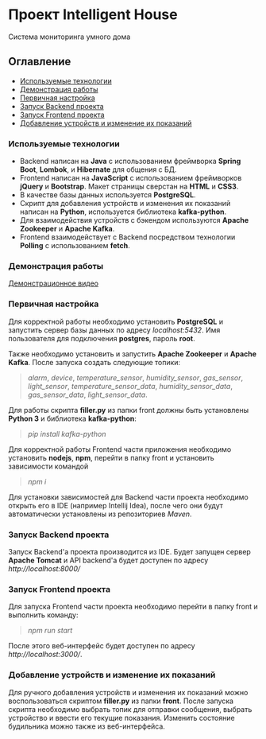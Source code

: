 # Проект Intelligent HouseСистема мониторинга умного дома## Оглавление- [Используемые технологии](#используемые-технологии)- [Демонстрация работы](#демонстрация-работы)- [Первичная настройка](#первичная-настройка)- [Запуск Backend проекта](#запуск-backend-проекта)- [Запуск Frontend проекта](#запуск-frontend-проекта)- [Добавление устройств  и изменение их показаний](#добавление-устройств-и-изменение-их-показаний)### Используемые технологии- Backend написан на **Java** с использованием фреймворка **Spring Boot**, **Lombok**, и **Hibernate** для общения с БД. - Frontend написан на **JavaScript** с использованием фреймворков **jQuery** и **Bootstrap**. Макет страницы сверстан на **HTML** и **CSS3**.- В качестве базы данных используется **PostgreSQL**.- Скрипт для добавления устройств и изменения их показаний написан на **Python**, используется библиотека **kafka-python**.- Для взаимодействия устройств с бэкендом используются **Apache Zookeeper** и **Apache Kafka**.- Frontend взаимодействует с Backend посредством технологии **Polling** с использованием **fetch**.### Демонстрация работы[Демонстрационное видео](https://cloud.mail.ru/public/5DzU/f2PZeGrw1)### Первичная настройкаДля корректной работы необходимо установить **PostgreSQL** и запустить сервер базы данных по адресу *localhost:5432*. Имя пользователя для подключения **postgres**, пароль **root**.Также необходимо установить и запустить **Apache Zookeeper** и **Apache Kafka**. После запуска создать следующие топики:>*alarm*, *device*, *temperature\_sensor*, *humidity\_sensor*, *gas\_sensor*, *light\_sensor*, >*temperature\_sensor\_data*, *humidity\_sensor\_data*, *gas\_sensor\_data*, *light\_sensor\_data*.Для работы скрипта **filler.py** из папки front должны быть установлены **Python 3** и библиотека **kafka-python**:> *pip install kafka-python*Для корректной работы Frontend части приложения необходимо установить **nodejs**, **npm**, перейти в папку front и установить зависимости командой > *npm i*Для установки зависимостей для Backend части проекта необходимо открыть его в IDE (например Intellij Idea), после чего они будут автоматически установлены из репозиториев *Maven*.### Запуск Backend проектаЗапуск Backend'а проекта производится из IDE. Будет запущен сервер **Apache Tomcat** и API backend'а будет доступен по адресу *http://localhost:8000/*### Запуск Frontend проектаДля запуска Frontend части проекта необходимо перейти в папку front и выполнить команду:> *npm run start*После этого веб-интерфейс будет доступен по адресу *http://localhost:3000/*.### Добавление устройств и изменение их показанийДля ручного добавления устройств и изменения их показаний можно воспользоваться скриптом **filler.py** из папки **front**. После запуска скрипта необходимо выбрать топик для отправки сообщения, выбрать устройство и ввести его текущие показания. Изменить состояние будильника можно также из веб-интерфейса.